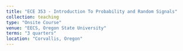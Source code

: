 ```yaml
---
title: "ECE 353 - Introduction To Probability and Random Signals"
collection: teaching
type: "Onsite Course"
venue: "EECS, Oregon State University"
terms: "3 quarters"
location: "Corvallis, Oregon"
---
```

